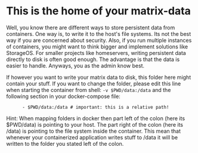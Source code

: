 # This is the home of your matrix-data

Well, you know there are different ways to store persistent data from containers. One way is, to write it to the host's file systems. Its not the best way if you are concerned about security. Also, if you run multiple instances of containers, you might want to think bigger and implement solutions like StorageOS. For smaller projects like homeservers, writing persistent data directly to disk is often good enough. The advantage is that the data is easier to handle. Anyways, you as the admin know best. 

If however you want to write your matrix data to disk, this folder here might contain your stuff. If you want to change the folder, please edit this line when starting the container from shell: ```-v $PWD/data:/data``` and the following section in your docker-compose file:

```    volumes:
      - $PWD/data:/data # important: this is a relative path!
```

Hint: When mapping folders in docker then part left of the colon (here its $PWD/data) is pointing to your host. The part right of the colon (here its /data) is pointing to the file system inside the container. This mean that whenever your containerized application writes stuff to /data it will be written to the folder you stated left of the colon.